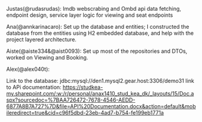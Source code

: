 Justas(@rudasrudas): 
  Imdb webscrabing and Ombd api data fetching, endpoint design, service layer logic for viewing and seat endpoints 

Ana(@annkarinacaro):
 Set up the database and entities;
 I constructed the database from the entities using H2 embedded database, and help with the project layered architecture.

Aiste(@aiste334&@aist0093):
  Set up most of the repositories and DTOs, worked on Viewing and Booking.
  
Alex(@alex040t):


Link to the database: jdbc:mysql://den1.mysql2.gear.host:3306/demo31
link to APi documentation: https://studkea-my.sharepoint.com/:w:/r/personal/anax1410_stud_kea_dk/_layouts/15/Doc.aspx?sourcedoc=%7BAA726472-7678-4546-AEDD-6877A8B7A727%7D&file=API%20Documentation.docx&action=default&mobileredirect=true&cid=c96f5dbd-23eb-4ad7-b754-fe199eb1771a

